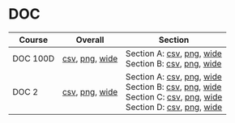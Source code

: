 # DOC

| Course | Overall | Section |
| ------ | ------- | ------- |
| DOC 100D | [csv](https://github.com/UCSD-Historical-Enrollment-Data/2024Winter/blob/main/overall/DOC%20100D.csv), [png](https://raw.githubusercontent.com/UCSD-Historical-Enrollment-Data/2024Winter/main/plot_overall/DOC%20100D.png), [wide](https://raw.githubusercontent.com/UCSD-Historical-Enrollment-Data/2024Winter/main/plot_overall_wide/DOC%20100D.png) | Section A: [csv](https://github.com/UCSD-Historical-Enrollment-Data/2024Winter/blob/main/section/DOC%20100D_A.csv), [png](https://raw.githubusercontent.com/UCSD-Historical-Enrollment-Data/2024Winter/main/plot_section/DOC%20100D_A.png), [wide](https://raw.githubusercontent.com/UCSD-Historical-Enrollment-Data/2024Winter/main/plot_section_wide/DOC%20100D_A.png)<br>Section B: [csv](https://github.com/UCSD-Historical-Enrollment-Data/2024Winter/blob/main/section/DOC%20100D_B.csv), [png](https://raw.githubusercontent.com/UCSD-Historical-Enrollment-Data/2024Winter/main/plot_section/DOC%20100D_B.png), [wide](https://raw.githubusercontent.com/UCSD-Historical-Enrollment-Data/2024Winter/main/plot_section_wide/DOC%20100D_B.png) |
| DOC 2 | [csv](https://github.com/UCSD-Historical-Enrollment-Data/2024Winter/blob/main/overall/DOC%202.csv), [png](https://raw.githubusercontent.com/UCSD-Historical-Enrollment-Data/2024Winter/main/plot_overall/DOC%202.png), [wide](https://raw.githubusercontent.com/UCSD-Historical-Enrollment-Data/2024Winter/main/plot_overall_wide/DOC%202.png) | Section A: [csv](https://github.com/UCSD-Historical-Enrollment-Data/2024Winter/blob/main/section/DOC%202_A.csv), [png](https://raw.githubusercontent.com/UCSD-Historical-Enrollment-Data/2024Winter/main/plot_section/DOC%202_A.png), [wide](https://raw.githubusercontent.com/UCSD-Historical-Enrollment-Data/2024Winter/main/plot_section_wide/DOC%202_A.png)<br>Section B: [csv](https://github.com/UCSD-Historical-Enrollment-Data/2024Winter/blob/main/section/DOC%202_B.csv), [png](https://raw.githubusercontent.com/UCSD-Historical-Enrollment-Data/2024Winter/main/plot_section/DOC%202_B.png), [wide](https://raw.githubusercontent.com/UCSD-Historical-Enrollment-Data/2024Winter/main/plot_section_wide/DOC%202_B.png)<br>Section C: [csv](https://github.com/UCSD-Historical-Enrollment-Data/2024Winter/blob/main/section/DOC%202_C.csv), [png](https://raw.githubusercontent.com/UCSD-Historical-Enrollment-Data/2024Winter/main/plot_section/DOC%202_C.png), [wide](https://raw.githubusercontent.com/UCSD-Historical-Enrollment-Data/2024Winter/main/plot_section_wide/DOC%202_C.png)<br>Section D: [csv](https://github.com/UCSD-Historical-Enrollment-Data/2024Winter/blob/main/section/DOC%202_D.csv), [png](https://raw.githubusercontent.com/UCSD-Historical-Enrollment-Data/2024Winter/main/plot_section/DOC%202_D.png), [wide](https://raw.githubusercontent.com/UCSD-Historical-Enrollment-Data/2024Winter/main/plot_section_wide/DOC%202_D.png) |
